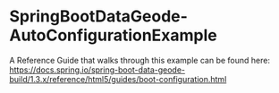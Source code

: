 # SpringBootDataGeode-AutoConfigurationExample
A Reference Guide that walks through this example can be found here:  
https://docs.spring.io/spring-boot-data-geode-build/1.3.x/reference/html5/guides/boot-configuration.html
